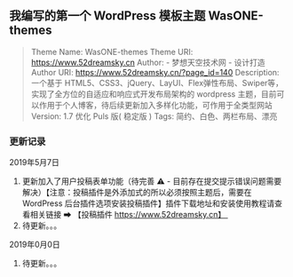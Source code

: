 ## 我编写的第一个 WordPress 模板主题 WasONE-themes
> Theme Name: WasONE-themes 
> Theme URI: https://www.52dreamsky.cn
> Author:  - 梦想天空技术网 - 设计打造
> Author URI: https://www.52dreamsky.cn/?page_id=140
> Description: 一个基于 HTML5、CSS3、jQuery、LayUI、Flex弹性布局、Swiper等，实现了全方位的自适应和响应式开发布局架构的 wordpress 主题，目前可以作用于个人博客，待后续更新加入多样化功能，可作用于全类型网站
> Version: 1.7 优化 Puls 版( 稳定版 )
> Tags: 简约、白色、两栏布局、漂亮
### 更新记录

2019年5月7日

1. 更新加入了用户投稿表单功能（待完善 ⚠ - 目前存在提交提示错误问题需要解决）【注意：投稿插件是外添加式的所以必须按照主题后，需要在 WordPress 后台插件选项安装投稿插件】插件下载地址和安装使用教程请查看相关链接 ➡ 【投稿插件 https://www.52dreamsky.cn】 
2. 待更新。。。

2019年0月0日

1. 待更新。。。